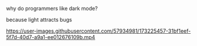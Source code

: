 why do programmers like dark mode?

because light attracts bugs

https://user-images.githubusercontent.com/57934981/173225457-31bf1eef-5f7d-40d7-a9a1-ee012676109b.mp4
